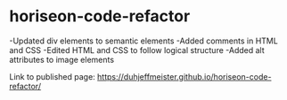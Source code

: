 # horiseon-code-refactor

-Updated div elements to semantic elements
-Added comments in HTML and CSS
-Edited HTML and CSS to follow logical structure
-Added alt attributes to image elements

Link to published page: https://duhjeffmeister.github.io/horiseon-code-refactor/

